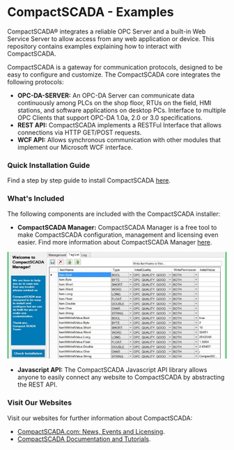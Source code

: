 # CompactSCADA - Examples
CompactSCADA® integrates a reliable OPC Server and a built-in Web Service Server to allow access from any web application or device. This repository contains examples explaining how to interact with CompactSCADA.

CompactSCADA is a gateway for communication protocols, designed to be easy to configure and customize. The CompactSCADA core integrates the following protocols:

* **OPC-DA-SERVER:** An OPC-DA Server can communicate data continuously among PLCs on the shop floor, RTUs on the field, HMI stations, and software applications on desktop PCs. Interface to multiple OPC Clients that support OPC-DA 1.0a, 2.0 or 3.0 specifications.</li>
* **REST API:** CompactSCADA implements a RESTFul Interface that allows connections via HTTP GET/POST requests.</li>
* **WCF API:** Allows synchronous communication with other modules that implement our Microsoft WCF interface.</li>
	
<h3>Quick Installation Guide</h3>			
Find a step by step guide to install CompactSCADA <a title="Configuration tool included" href="http://compactscada.com/features/compactscada-quick-installation-process" target="_blank">here</a>.

<h3>What's Included</h3>
The following components are included with the CompactSCADA installer:
	
* **CompactSCADA Manager:** 
CompactSCADA Manager is a free tool to make CompactSCADA configuration, management and licensing even easier.
Find more information about CompactSCADA Manager&nbsp;<a title="Configuration tool included" href="http://compactscada.com/features/configuration-tool-included" target="_blank">here</a>.

![CompactSCADA Manager Screenshot](img/CompactSCADA_Manager_TagList_Screenshot1-806x393.jpg)

* **Javascript API:** The CompactSCADA Javascript API library allows anyone to easily connect any website to CompactSCADA by abstracting the REST API.</li>
				
	
<h3>Visit Our Websites</h3>
Visit our websites for further information about CompactSCADA:

* <a title="CompactSCADA.com" href="http://compactscada.com" target="_blank">CompactSCADA.com: News, Events and Licensing</a>.
* <a title="CompactSCADA.com" href="http://docs.compactscada.com" target="_blank">CompactSCADA Documentation and Tutorials</a>.
